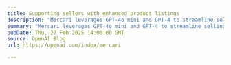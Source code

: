 ```yaml
---
title: Supporting sellers with enhanced product listings
description: "Mercari leverages GPT-4o mini and GPT-4 to streamline selling, enhance product listings, and boost sales, transforming the online marketplace with features like AI Listing Support and Mercari AI Assistant."
summary: "Mercari leverages GPT-4o mini and GPT-4 to streamline selling, enhance product listings, and boost sales, transforming the online marketplace with features like AI Listing Support and Mercari AI Assistant."
pubDate: Thu, 27 Feb 2025 14:00:00 GMT
source: OpenAI Blog
url: https://openai.com/index/mercari

---
```


